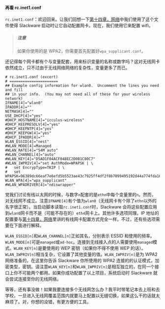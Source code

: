 #### 再看 rc.inet1.conf

`rc.inet1.conf`：欢迎回来。让我们回想一下[第十四章，网络](../../chapter_14/README.md)中我们使用了这个文件使得 Slackware 启动时让它自动配置网卡。现在，我们使用它来配置 wifi。

> ##### 注意
>
> 如果你使用的是 WPA2，你需要首先配置好`wpa_supplicant.conf`。

还记得每个网卡都有个与变量配套，用来标识变量的名称或数字吗？这对无线网卡依然成立，只不过由于无线网络网络的复杂性，变量更多了而已。

```
# rc.inet1.conf (excert)
# ======================
## Example config information for wlan0.  Uncomment the lines you need and fill
## in your info.  (You may not need all of these for your wireless network)
IFNAME[4]="wlan0"
IPADDR[4]=""
NETMASK[4]=""
USE_DHCP[4]="yes"
#DHCP_HOSTNAME[4]="icculus-wireless"
#DHCP_KEEPRESOLV[4]="yes"
#DHCP_KEEPNTP[4]="yes"
#DHCP_KEEPGW[4]="yes"
#DHCP_IPADDR[4]=""
WLAN_ESSID[4]="nest"
#WLAN_MODE[4]=Managed
#WLAN_RATE[4]="54M auto"
#WLAN_CHANNEL[4]="auto"
#WLAN_KEY[4]="D5AD1F04ACF048EC2D0B1C80C7"
#WLAN_IWPRIV[4]="set AuthMode=WPAPSK | \
#   set EncrypType=TKIP | \
#   set WPAPSK=96389dc66eaf7e6efd5b5523ae43c7925ff4df2f8b7099495192d44a774fda16"
WLAN_WPA[4]="wpa_supplicant"
#WLAN_WPADRIVER[4]="ndiswrapper"
```

党我们讨论有线以太网的时候，与数字`n`配套的是`ethn`中每个变量里的`n`。然而，对无线网不成立。注意`IFNAME[4]`有个值为`wlan0`（无线网卡有个除了`ethn`以外的名字很正常）。当启动脚本读取`rc.inet1.conf`时，Slackware 会将这些配置应用到`wlan0`网卡而不是（可能不存在的）`eth4`网卡上。其他许多选项同理。IP 地址的配置要与[第十四章，网络](../../chapter_14/README.md)里讲的有线网卡配置方式完全一样。不过，还有些选项需要在下面进行解释。

`WLAN_ESSID[n]`和`WLAN_CHANNEL[n]`正如其名，分别表示 ESSID 和使用的频率。`WLAN_MODE[n]`可是`managed`或`ad-hoc`。连接到无线接入点的人需要使用`managed`模式。`WLAN_KEY[n]`是要使用的 WEP 密钥（如果你不得不使用 WEP 的话）。`WLAN_IWPRIV[n]`相当复杂，它设置了其他变量的值。`WLAN_IWPRIV[n]`是为 WPA2 网络准备的，在这里你告诉 Slackware 你所使用的 WPA2 连接的的认证模式，加密类型，密钥。请注意`WLAN_KEY[n]`和`WLAN_IWPRIV[n]`是相互独立的，在同一个接口上你不可能两个都用。如果你成功配置了以上项目，系统启动时 Slackware 就会尝试连接至你的无线网络。

等等，还有事没做！如果我要连接多个无线网怎么办？我平时带笔记本去上班和去学校，一旦进入无线网覆盖范围内就要马上配置以无缝切换，如果这么干的话就太麻烦了。对，你想的没错，有更方便的工具。
